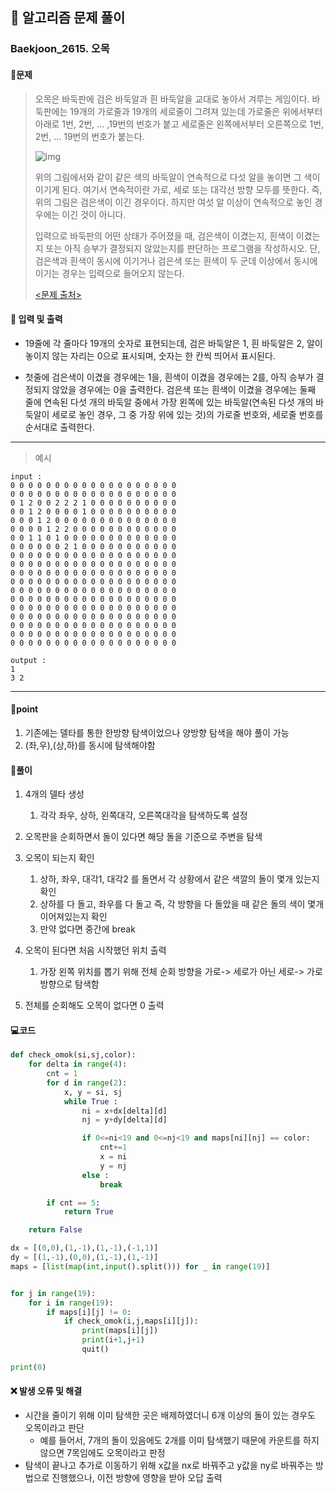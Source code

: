 ## 🐌 알고리즘 문제 풀이

### Baekjoon_2615. 오목

#### 📒문제

> 오목은 바둑판에 검은 바둑알과 흰 바둑알을 교대로 놓아서 겨루는 게임이다. 바둑판에는 19개의 가로줄과 19개의 세로줄이 그려져 있는데 가로줄은 위에서부터 아래로 1번, 2번, ... ,19번의 번호가 붙고 세로줄은 왼쪽에서부터 오른쪽으로 1번, 2번, ... 19번의 번호가 붙는다.
>
> ![img](https://upload.acmicpc.net/42c87203-247a-49d1-bc63-44397a7184db/-/preview/)
> 
>    위의 그림에서와 같이 같은 색의 바둑알이 연속적으로 다섯 알을 놓이면 그 색이 이기게 된다. 여기서 연속적이란 가로, 세로 또는 대각선 방향 모두를 뜻한다. 즉, 위의 그림은 검은색이 이긴 경우이다. 하지만 여섯 알 이상이 연속적으로 놓인 경우에는 이긴 것이 아니다.
>    
>    입력으로 바둑판의 어떤 상태가 주어졌을 때, 검은색이 이겼는지, 흰색이 이겼는지 또는 아직 승부가 결정되지 않았는지를 판단하는 프로그램을 작성하시오. 단, 검은색과 흰색이 동시에 이기거나 검은색 또는 흰색이 두 군데 이상에서 동시에 이기는 경우는 입력으로 들어오지 않는다.
>    
>    [<문제 출처>](https://www.acmicpc.net/problem/2615)



#### :pushpin: 입력 및 출력

- 19줄에 각 줄마다 19개의 숫자로 표현되는데, 검은 바둑알은 1, 흰 바둑알은 2, 알이 놓이지 않는 자리는 0으로 표시되며, 숫자는 한 칸씩 띄어서 표시된다.

- 첫줄에 검은색이 이겼을 경우에는 1을, 흰색이 이겼을 경우에는 2를, 아직 승부가 결정되지 않았을 경우에는 0을 출력한다. 검은색 또는 흰색이 이겼을 경우에는 둘째 줄에 연속된 다섯 개의 바둑알 중에서 가장 왼쪽에 있는 바둑알(연속된 다섯 개의 바둑알이 세로로 놓인 경우, 그 중 가장 위에 있는 것)의 가로줄 번호와, 세로줄 번호를 순서대로 출력한다.



---

> 예시

```
input :
0 0 0 0 0 0 0 0 0 0 0 0 0 0 0 0 0 0 0
0 0 0 0 0 0 0 0 0 0 0 0 0 0 0 0 0 0 0
0 1 2 0 0 2 2 2 1 0 0 0 0 0 0 0 0 0 0
0 0 1 2 0 0 0 0 1 0 0 0 0 0 0 0 0 0 0
0 0 0 1 2 0 0 0 0 0 0 0 0 0 0 0 0 0 0
0 0 0 0 1 2 2 0 0 0 0 0 0 0 0 0 0 0 0
0 0 1 1 0 1 0 0 0 0 0 0 0 0 0 0 0 0 0
0 0 0 0 0 0 2 1 0 0 0 0 0 0 0 0 0 0 0
0 0 0 0 0 0 0 0 0 0 0 0 0 0 0 0 0 0 0
0 0 0 0 0 0 0 0 0 0 0 0 0 0 0 0 0 0 0
0 0 0 0 0 0 0 0 0 0 0 0 0 0 0 0 0 0 0
0 0 0 0 0 0 0 0 0 0 0 0 0 0 0 0 0 0 0
0 0 0 0 0 0 0 0 0 0 0 0 0 0 0 0 0 0 0
0 0 0 0 0 0 0 0 0 0 0 0 0 0 0 0 0 0 0
0 0 0 0 0 0 0 0 0 0 0 0 0 0 0 0 0 0 0
0 0 0 0 0 0 0 0 0 0 0 0 0 0 0 0 0 0 0
0 0 0 0 0 0 0 0 0 0 0 0 0 0 0 0 0 0 0
0 0 0 0 0 0 0 0 0 0 0 0 0 0 0 0 0 0 0
0 0 0 0 0 0 0 0 0 0 0 0 0 0 0 0 0 0 0

output :
1
3 2
```

----


#### 🚀point

1. 기존에는 델타를 통한 한방향 탐색이었으나 양방향 탐색을 해야 풀이 가능
1. (좌,우),(상,하)를 동시에 탐색해야함



#### 🔎풀이

1.  4개의 델타 생성
    1.  각각 좌우, 상하, 왼쪽대각, 오른쪽대각을 탐색하도록 설정

1.  오목판을 순회하면서 돌이 있다면 해당 돌을 기준으로 주변을 탐색
1.  오목이 되는지 확인
    1.  상하, 좌우, 대각1, 대각2 를 돌면서 각 상황에서 같은 색깔의 돌이 몇개 있는지 확인
    1.  상하를 다 돌고, 좌우를 다 돌고 즉, 각 방향을 다 돌았을 때 같은 돌의 색이 몇개 이어져있는지 확인
    1.  만약 없다면 중간에 break

1.  오목이 된다면 처음 시작했던 위치 출력
    1.  가장 왼쪽 위치를 뽑기 위해 전체 순회 방향을 가로-> 세로가 아닌 세로-> 가로 방향으로 탐색함

1.  전체를 순회해도 오목이 없다면 0 출력

#### 💻코드

```python
def check_omok(si,sj,color):
    for delta in range(4):
        cnt = 1
        for d in range(2):
            x, y = si, sj
            while True :
                ni = x+dx[delta][d]
                nj = y+dy[delta][d]

                if 0<=ni<19 and 0<=nj<19 and maps[ni][nj] == color:
                    cnt+=1
                    x = ni
                    y = nj
                else :
                    break

        if cnt == 5:
            return True

    return False

dx = [(0,0),(1,-1),(1,-1),(-1,1)]
dy = [(1,-1),(0,0),(1,-1),(1,-1)]
maps = [list(map(int,input().split())) for _ in range(19)]


for j in range(19):
    for i in range(19):
        if maps[i][j] != 0:
            if check_omok(i,j,maps[i][j]):
                print(maps[i][j])
                print(i+1,j+1)
                quit()

print(0)
```



#### ❌ 발생 오류 및 해결

- 시간을 줄이기 위해 이미 탐색한 곳은 배제하였더니 6개 이상의 돌이 있는 경우도 오목이라고 판단
  - 예를 들어서, 7개의 돌이 있음에도 2개를 이미 탐색했기 때문에 카운트를 하지 않으면 7목임에도 오목이라고 판정
- 탐색이 끝나고 추가로 이동하기 위해 x값을 nx로 바꿔주고 y값을 ny로 바꿔주는 방법으로 진행했으나, 이전 방향에 영향을 받아 오답 출력
